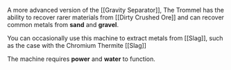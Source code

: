A more advanced version of the [[Gravity Separator]], The Trommel has the ability to recover rarer materials from [[Dirty Crushed Ore]] and can recover common metals from **sand** and **gravel**.

You can occasionally use this machine to extract metals from [[Slag]], such as the case with the Chromium Thermite [[Slag]] 

The machine requires **power** and **water** to function.